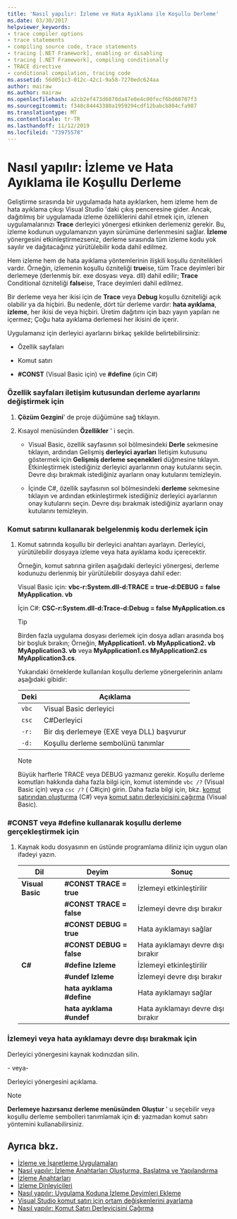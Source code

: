 ```yaml
---
title: 'Nasıl yapılır: İzleme ve Hata Ayıklama ile Koşullu Derleme'
ms.date: 03/30/2017
helpviewer_keywords:
- trace compiler options
- trace statements
- compiling source code, trace statements
- tracing [.NET Framework], enabling or disabling
- tracing [.NET Framework], compiling conditionally
- TRACE directive
- conditional compilation, tracing code
ms.assetid: 56d051c3-012c-42c1-9a58-7270edc624aa
author: mairaw
ms.author: mairaw
ms.openlocfilehash: a2cb2ef473d6870da47e0e4c00fecf6bd60707f3
ms.sourcegitcommit: f348c84443380a1959294cdf12babcb804cfa987
ms.translationtype: MT
ms.contentlocale: tr-TR
ms.lasthandoff: 11/12/2019
ms.locfileid: "73975578"
---
```

# <a name="how-to-compile-conditionally-with-trace-and-debug"></a>Nasıl yapılır: İzleme ve Hata Ayıklama ile Koşullu Derleme
Geliştirme sırasında bir uygulamada hata ayıklarken, hem izleme hem de hata ayıklama çıkışı Visual Studio 'daki çıkış penceresine gider. Ancak, dağıtılmış bir uygulamada izleme özelliklerini dahil etmek için, izlenen uygulamalarınızı **Trace** derleyici yönergesi etkinken derlemeniz gerekir. Bu, izleme kodunun uygulamanızın yayın sürümüne derlenmesini sağlar. **İzleme** yönergesini etkinleştirmezseniz, derleme sırasında tüm izleme kodu yok sayılır ve dağıtacağınız yürütülebilir koda dahil edilmez.  
  
 Hem izleme hem de hata ayıklama yöntemlerinin ilişkili koşullu öznitelikleri vardır. Örneğin, izlemenin koşullu özniteliği **true**ise, tüm Trace deyimleri bir derlemeye (derlenmiş bir. exe dosyası veya. dll) dahil edilir; **Trace** Conditional özniteliği **false**ise, Trace deyimleri dahil edilmez.  
  
 Bir derleme veya her ikisi için de **Trace** veya **Debug** koşullu özniteliği açık olabilir ya da hiçbiri. Bu nedenle, dört tür derleme vardır: **hata ayıklama**, **izleme**, her ikisi de veya hiçbiri. Üretim dağıtımı için bazı yayın yapıları ne içermez; Çoğu hata ayıklama derlemesi her ikisini de içerir.  
  
 Uygulamanız için derleyici ayarlarını birkaç şekilde belirtebilirsiniz:  
  
- Özellik sayfaları  
  
- Komut satırı  
  
- **#CONST** (Visual Basic için) ve **#define** (için C#)  
  
### <a name="to-change-compile-settings-from-the-property-pages-dialog-box"></a>Özellik sayfaları iletişim kutusundan derleme ayarlarını değiştirmek için  
  
1. **Çözüm Gezgini**' de proje düğümüne sağ tıklayın.  
  
2. Kısayol menüsünden **Özellikler** ' i seçin.  
  
    - Visual Basic, özellik sayfasının sol bölmesindeki **Derle** sekmesine tıklayın, ardından Gelişmiş **derleyici ayarları** Iletişim kutusunu göstermek için **Gelişmiş derleme seçenekleri** düğmesine tıklayın. Etkinleştirmek istediğiniz derleyici ayarlarının onay kutularını seçin. Devre dışı bırakmak istediğiniz ayarların onay kutularını temizleyin.  
  
    - İçinde C#, özellik sayfasının sol bölmesindeki **derleme** sekmesine tıklayın ve ardından etkinleştirmek istediğiniz derleyici ayarlarının onay kutularını seçin. Devre dışı bırakmak istediğiniz ayarların onay kutularını temizleyin.  
  
### <a name="to-compile-instrumented-code-using-the-command-line"></a>Komut satırını kullanarak belgelenmiş kodu derlemek için  
  
1. Komut satırında koşullu bir derleyici anahtarı ayarlayın. Derleyici, yürütülebilir dosyaya izleme veya hata ayıklama kodu içerecektir.  
  
     Örneğin, komut satırına girilen aşağıdaki derleyici yönergesi, derleme kodunuzu derlenmiş bir yürütülebilir dosyaya dahil eder:  
  
     Visual Basic için: **vbc-r:System.dll-d:TRACE = true-d:DEBUG = false MyApplication. vb**  
  
     İçin C#: **CSC-r:System.dll-d:Trace-d:Debug = false MyApplication.cs**  
  
    > [!TIP]
    > Birden fazla uygulama dosyası derlemek için dosya adları arasında boş bir boşluk bırakın; Örneğin, **MyApplication1. vb MyApplication2. vb MyApplication3. vb** veya **MyApplication1.cs MyApplication2.cs MyApplication3.cs**.  
  
     Yukarıdaki örneklerde kullanılan koşullu derleme yönergelerinin anlamı aşağıdaki gibidir:  
  
    |Deki|Açıklama|  
    |---------------|-------------|  
    |`vbc`|Visual Basic derleyici|  
    |`csc`|C#Derleyici|  
    |`-r:`|Bir dış derlemeye (EXE veya DLL) başvurur|  
    |`-d:`|Koşullu derleme sembolünü tanımlar|  
  
    > [!NOTE]
    > Büyük harflerle TRACE veya DEBUG yazmanız gerekir. Koşullu derleme komutları hakkında daha fazla bilgi için, komut isteminde `vbc /?` (Visual Basic için) veya `csc /?` ( C#için) girin. Daha fazla bilgi için, bkz. [komut satırından oluşturma](../../csharp/language-reference/compiler-options/how-to-set-environment-variables-for-the-visual-studio-command-line.md) (C#) veya [komut satırı derleyicisini çağırma](../../visual-basic/reference/command-line-compiler/how-to-invoke-the-command-line-compiler.md) (Visual Basic).  
  
### <a name="to-perform-conditional-compilation-using-const-or-define"></a>#CONST veya #define kullanarak koşullu derleme gerçekleştirmek için  
  
1. Kaynak kodu dosyasının en üstünde programlama diliniz için uygun olan ifadeyi yazın.  
  
    |Dil|Deyim|Sonuç|  
    |--------------|---------------|------------|  
    |**Visual Basic**|**#CONST TRACE = true**|İzlemeyi etkinleştirilir|  
    ||**#CONST TRACE = false**|İzlemeyi devre dışı bırakır|  
    ||**#CONST DEBUG = true**|Hata ayıklamayı sağlar|  
    ||**#CONST DEBUG = false**|Hata ayıklamayı devre dışı bırakır|  
    |**C#**|**#define Izleme**|İzlemeyi etkinleştirilir|  
    ||**#undef Izleme**|İzlemeyi devre dışı bırakır|  
    ||**hata ayıklama #define**|Hata ayıklamayı sağlar|  
    ||**hata ayıklama #undef**|Hata ayıklamayı devre dışı bırakır|  
  
### <a name="to-disable-tracing-or-debugging"></a>İzlemeyi veya hata ayıklamayı devre dışı bırakmak için  
  
Derleyici yönergesini kaynak kodınızdan silin.  
  
\- veya-  
  
Derleyici yönergesini açıklama.  
  
> [!NOTE]
> **Derlemeye hazırsanız derleme menüsünden** **Oluştur** ' u seçebilir veya koşullu derleme sembolleri tanımlamak için **d:** yazmadan komut satırı yöntemini kullanabilirsiniz.  
  
## <a name="see-also"></a>Ayrıca bkz.

- [İzleme ve İşaretleme Uygulamaları](tracing-and-instrumenting-applications.md)
- [Nasıl yapılır: İzleme Anahtarları Oluşturma, Başlatma ve Yapılandırma](how-to-create-initialize-and-configure-trace-switches.md)
- [İzleme Anahtarları](trace-switches.md)
- [İzleme Dinleyicileri](trace-listeners.md)
- [Nasıl yapılır: Uygulama Koduna İzleme Deyimleri Ekleme](how-to-add-trace-statements-to-application-code.md)
- [Visual Studio komut satırı için ortam değişkenlerini ayarlama](../../csharp/language-reference/compiler-options/how-to-set-environment-variables-for-the-visual-studio-command-line.md)
- [Nasıl yapılır: Komut Satırı Derleyicisini Çağırma](../../visual-basic/reference/command-line-compiler/how-to-invoke-the-command-line-compiler.md)
